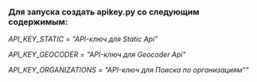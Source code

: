 ### Для запуска создать apikey.py со следующим содержимым:
*API_KEY_STATIC = "API-ключ для Static Api"*

*API_KEY_GEOCODER = "API-ключ для Geocoder Api"*

*API_KEY_ORGANIZATIONS = "API-ключ для Поиска по организациям""*